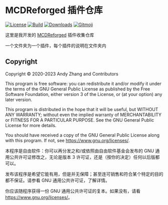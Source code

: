 # MCDReforged 插件仓库

[![License](https://shields.io/github/license/AnzhiZhang/MCDReforgedPlugins?label=License)](https://github.com/AnzhiZhang/MCDReforgedPlugins/blob/master/LICENSE)
[![Build](https://img.shields.io/github/actions/workflow/status/AnzhiZhang/MCDReforgedPlugins/release.yml?label=Build&branch=master)](https://github.com/AnzhiZhang/MCDReforgedPlugins/actions/workflows/release.yml)
[![Downloads](https://shields.io/github/downloads/AnzhiZhang/MCDReforgedPlugins/total?label=Downloads)](https://github.com/AnzhiZhang/MCDReforgedPlugins/releases)
[![Gitmoji](https://img.shields.io/badge/gitmoji-%20😜%20😍-FFDD67.svg)](https://gitmoji.dev/)

这里是我开发的 [MCDReforged](https://github.com/Fallen-Breath/MCDReforged) 插件收集仓库

一个文件夹为一个插件，每个插件的说明在文件夹内

## Copyright

Copyright © 2020-2023 Andy Zhang and Contributors

This program is free software: you can redistribute it and/or modify it under the terms of the GNU General Public License as published by the Free Software Foundation, either version 3 of the License, or (at your option) any later version.

This program is distributed in the hope that it will be useful, but WITHOUT ANY WARRANTY; without even the implied warranty of MERCHANTABILITY or FITNESS FOR A PARTICULAR PURPOSE. See the GNU General Public License for more details.

You should have received a copy of the GNU General Public License along with this program. If not, see <https://www.gnu.org/licenses/>.

本程序是自由软件：你可以再分发之和/或依照由自由软件基金会发布的 GNU 通用公共许可证修改之，无论是版本 3 许可证，还是（按你的决定）任何以后版都可以。

发布该程序是希望它能有用，但是并无保障；甚至连可销售和符合某个特定的目的都不保证。请参看 GNU 通用公共许可证，了解详情。

你应该随程序获得一份 GNU 通用公共许可证的复本。如果没有，请看 <https://www.gnu.org/licenses/>。
